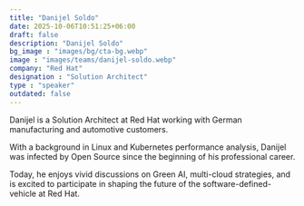 ```yaml
---
title: "Danijel Soldo"
date: 2025-10-06T10:51:25+06:00
draft: false
description: "Danijel Soldo"
bg_image : "images/bg/cta-bg.webp"
image : "images/teams/danijel-soldo.webp"
company: "Red Hat"
designation : "Solution Architect"
type : "speaker"
outdated: false
---
```


Danijel is a Solution Architect at Red Hat working with German manufacturing and automotive customers.

With a background in Linux and Kubernetes performance analysis, Danijel was infected by Open Source since the beginning of his professional career.

Today, he enjoys vivid discussions on Green AI, multi-cloud strategies, and is excited to participate in shaping the future of the software-defined-vehicle at Red Hat.
